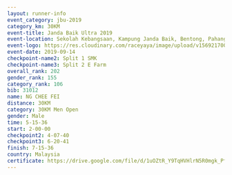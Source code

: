 ```yaml
---
layout: runner-info 
event_category: jbu-2019 
category_km: 30KM 
event-title: Janda Baik Ultra 2019
event-location: Sekolah Kebangsaan, Kampung Janda Baik, Bentong, Pahang, Malaysia 
event-logo: https://res.cloudinary.com/raceyaya/image/upload/v1569217009/logo/janda-baik_vch1pc.jpg 
event-date: 2019-09-14 
checkpoint-name2: Split 1 SMK 
checkpoint-name3: Split 2 E Farm 
overall_rank: 202
gender_rank: 155
category_rank: 106
bib: 31012
name: NG CHEE FEI
distance: 30KM
category: 30KM Men Open
gender: Male
time: 5-15-36
start: 2-00-00
checkpoint2: 4-07-40
checkpoint3: 6-20-41
finish: 7-15-36
country: Malaysia
certificate: https://drive.google.com/file/d/1uOZtR_Y9TqHVHlrN5R0mgk_PfiabLO5G/view?usp=sharing
---
```

